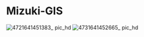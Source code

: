# Mizuki-GIS
![4721641451383_ pic_hd](https://user-images.githubusercontent.com/26008298/148350182-1312b593-9984-42e3-8f66-3904b317a3cc.jpg)
![4731641452665_ pic_hd](https://user-images.githubusercontent.com/26008298/148350194-65f38966-0547-4381-a371-40e8880a7c80.jpg)
